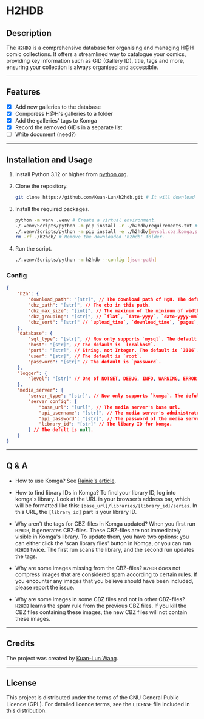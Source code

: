 # H2HDB

## Description

The `H2HDB` is a comprehensive database for organising and managing H@H comic collections. It offers a streamlined way to catalogue your comics, providing key information such as GID (Gallery ID), title, tags and more, ensuring your collection is always organised and accessible.

---

## Features

- [x] Add new galleries to the database
- [x] Comporess H@H's galleries to a folder
- [x] Add the galleries' tags to Komga
- [x] Record the removed GIDs in a separate list
- [ ] Write document (need?)

---

## Installation and Usage

1. Install Python 3.12 or higher from [python.org](https://www.python.org/downloads/).
1. Clone the repository.

    ```bash
    git clone https://github.com/Kuan-Lun/h2hdb.git # It will download a folder 'h2hdb'.
    ```

1. Install the required packages.

    ```bash
    python -m venv .venv # Create a virtual environment.
    ./.venv/Scripts/python -m pip install -r ./h2hdb/requirements.txt # Install the required packages.
    ./.venv/Scripts/python -m pip install -e ./h2hdb/[mysal,cbz,komga,synochat] # Install the h2hdb packages.
    rm -rf ./h2hdb/ # Remove the downloaded 'h2hdb' folder.
    ```

1. Run the script.

    ```bash
    ./.venv/Scripts/python -m h2hdb --config [json-path]
    ```

### Config

```json
{
    "h2h": {
        "download_path": "[str]", // The download path of H@H. The default is `download`.
        "cbz_path": "[str]", // The cbz in this path.
        "cbz_max_size": "[int]", // The maxinum of the mininum of width and height height. The default is `768`.
        "cbz_grouping": "[str]", // `flat`, `date-yyyy`, `date-yyyy-mm`, or `date-yyyy-mm-dd`. The default is `flat`.
        "cbz_sort": "[str]" // `upload_time`, `download_time`, `pages`, or `pages+[num]`. The default is `upload_time`.
    },
    "database": {
        "sql_type": "[str]", // Now only supports `mysql`. The default is `mysql`.
        "host": "[str]", // The default is `localhost`.
        "port": "[str]", // String, not Integer. The default is `3306`.
        "user": "[str]", // The default is `root`.
        "password": "[str]" // The default is `password`.
    },
    "logger": {
        "level": "[str]" // One of NOTSET, DEBUG, INFO, WARNING, ERROR, CRITICAL.
    },
    "media_server": {
        "server_type": "[str]", // Now only supports `komga`. The defult is ``.
        "server_config": {
            "base_url": "[url]", // The media server's base url.
            "api_username": "[str]", // The media server's administrator.
            "api_password": "[str]", // The password of the media server's adimistrator.
            "library_id": "[str]" // The libary ID for komga.
        } // The defult is null.
    }
}
```

---

## Q & A

- How to use Komga?
See [Rainie's article](https://home.gamer.com.tw/artwork.php?sn=5659465).

- How to find library IDs in Komga?
To find your library ID, log into komga's library. Look at the URL in your browser’s address bar, which will be formatted like this: `[base_url]/libraries/[library_id]/series`. In this URL, the `[library_id]` part is your library ID.

- Why aren't the tags for CBZ-files in Komga updated?
When you first run `H2HDB`, it generates CBZ-files. These CBZ-files are not immediately visible in Komga's library. To update them, you have two options: you can either click the 'scan library files' button in Komga, or you can run `H2HDB` twice. The first run scans the library, and the second run updates the tags.

- Why are some images missing from the CBZ-files?
`H2HDB` does not compress images that are considered spam according to certain rules. If you encounter any images that you believe should have been included, please report the issue.

- Why are some images in some CBZ files and not in other CBZ-files?
`H2HDB` learns the spam rule from the previous CBZ files. If you kill the CBZ files containing these images, the new CBZ files will not contain these images.

---

## Credits

The project was created by [Kuan-Lun Wang](https://www.klwang.tw/home/).

---

## License

This project is distributed under the terms of the GNU General Public Licence (GPL). For detailed licence terms, see the `LICENSE` file included in this distribution.
